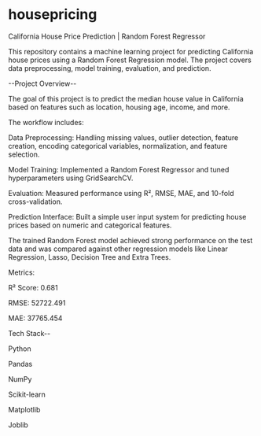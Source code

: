 # housepricing
California House Price Prediction | Random Forest Regressor

This repository contains a machine learning project for predicting California house prices using a Random Forest Regression model. The project covers data preprocessing, model training, evaluation, and prediction.

--Project Overview--

The goal of this project is to predict the median house value in California based on features such as location, housing age, income, and more.

The workflow includes:

Data Preprocessing: Handling missing values, outlier detection, feature creation, encoding categorical variables, normalization, and feature selection.

Model Training: Implemented a Random Forest Regressor and tuned hyperparameters using GridSearchCV.

Evaluation: Measured performance using R², RMSE, MAE, and 10-fold cross-validation.

Prediction Interface: Built a simple user input system for predicting house prices based on numeric and categorical features.

The trained Random Forest model achieved strong performance on the test data and was compared against other regression models like Linear Regression, Lasso, Decision Tree and Extra Trees.

Metrics:

R² Score: 0.681

RMSE: 52722.491 

MAE: 37765.454


Tech Stack--

Python

Pandas

NumPy

Scikit-learn

Matplotlib

Joblib
